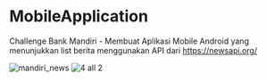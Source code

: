 # MobileApplication
 Challenge Bank Mandiri - Membuat Aplikasi Mobile Android yang menunjukkan list berita menggunakan API dari https://newsapi.org/

![mandiri_news](https://github.com/rizkinugrohho/MobileApplication_MandiriNews/assets/36374356/b305bcab-a682-4b90-8c26-8d2baac6bafb)
![4  all 2](https://github.com/rizkinugrohho/MobileApplication_MandiriNews/assets/36374356/622c58f9-e8ce-44d5-aeee-bcca7067d0d0)


